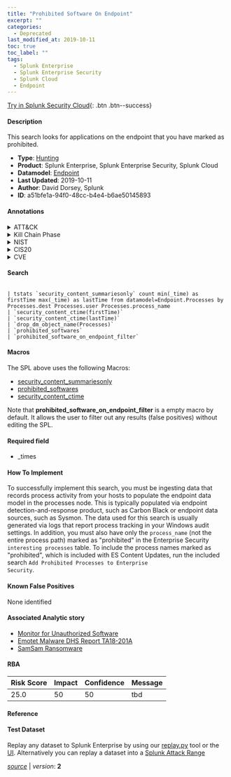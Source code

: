 ```yaml
---
title: "Prohibited Software On Endpoint"
excerpt: ""
categories:
  - Deprecated
last_modified_at: 2019-10-11
toc: true
toc_label: ""
tags:
  - Splunk Enterprise
  - Splunk Enterprise Security
  - Splunk Cloud
  - Endpoint
---
```




[Try in Splunk Security Cloud](https://www.splunk.com/en_us/products/cyber-security.html){: .btn .btn--success}

#### Description

This search looks for applications on the endpoint that you have marked as prohibited.

- **Type**: [Hunting](https://github.com/splunk/security_content/wiki/Detection-Analytic-Types)
- **Product**: Splunk Enterprise, Splunk Enterprise Security, Splunk Cloud
- **Datamodel**: [Endpoint](https://docs.splunk.com/Documentation/CIM/latest/User/Endpoint)
- **Last Updated**: 2019-10-11
- **Author**: David Dorsey, Splunk
- **ID**: a51bfe1a-94f0-48cc-b4e4-b6ae50145893


#### Annotations

<details>
  <summary>ATT&CK</summary>

<div markdown="1">

</div>
</details>


<details>
  <summary>Kill Chain Phase</summary>

<div markdown="1">

* Installation
* Command & Control
* Actions on Objectives


</div>
</details>


<details>
  <summary>NIST</summary>

<div markdown="1">

* ID.AM
* PR.DS



</div>
</details>

<details>
  <summary>CIS20</summary>

<div markdown="1">

* CIS 2



</div>
</details>

<details>
  <summary>CVE</summary>

<div markdown="1">


</div>
</details>

#### Search

```

| tstats `security_content_summariesonly` count min(_time) as firstTime max(_time) as lastTime from datamodel=Endpoint.Processes by Processes.dest Processes.user Processes.process_name 
| `security_content_ctime(firstTime)`
| `security_content_ctime(lastTime)` 
| `drop_dm_object_name(Processes)` 
| `prohibited_softwares` 
| `prohibited_software_on_endpoint_filter`
```

#### Macros
The SPL above uses the following Macros:
* [security_content_summariesonly](https://github.com/splunk/security_content/blob/develop/macros/security_content_summariesonly.yml)
* [prohibited_softwares](https://github.com/splunk/security_content/blob/develop/macros/prohibited_softwares.yml)
* [security_content_ctime](https://github.com/splunk/security_content/blob/develop/macros/security_content_ctime.yml)

Note that **prohibited_software_on_endpoint_filter** is a empty macro by default. It allows the user to filter out any results (false positives) without editing the SPL.

#### Required field
* _times


#### How To Implement
To successfully implement this search, you must be ingesting data that records process activity from your hosts to populate the endpoint data model in the processes node. This is typically populated via endpoint detection-and-response product, such as Carbon Black or endpoint data sources, such as Sysmon. The data used for this search is usually generated via logs that report process tracking in your Windows audit settings. In addition, you must also have only the `process_name` (not the entire process path) marked as "prohibited" in the Enterprise Security `interesting processes` table. To include the process names marked as "prohibited", which is included with ES Content Updates, run the included search <code>Add Prohibited Processes to Enterprise Security</code>.

#### Known False Positives
None identified

#### Associated Analytic story
* [Monitor for Unauthorized Software](/stories/monitor_for_unauthorized_software)
* [Emotet Malware  DHS Report TA18-201A ](/stories/emotet_malware__dhs_report_ta18-201a_)
* [SamSam Ransomware](/stories/samsam_ransomware)




#### RBA

| Risk Score  | Impact      | Confidence   | Message      |
| ----------- | ----------- |--------------|--------------|
| 25.0 | 50 | 50 | tbd |


#### Reference


#### Test Dataset
Replay any dataset to Splunk Enterprise by using our [replay.py](https://github.com/splunk/attack_data#using-replaypy) tool or the [UI](https://github.com/splunk/attack_data#using-ui).
Alternatively you can replay a dataset into a [Splunk Attack Range](https://github.com/splunk/attack_range#replay-dumps-into-attack-range-splunk-server)



[*source*](https://github.com/splunk/security_content/tree/develop/detections/deprecated/prohibited_software_on_endpoint.yml) \| *version*: **2**